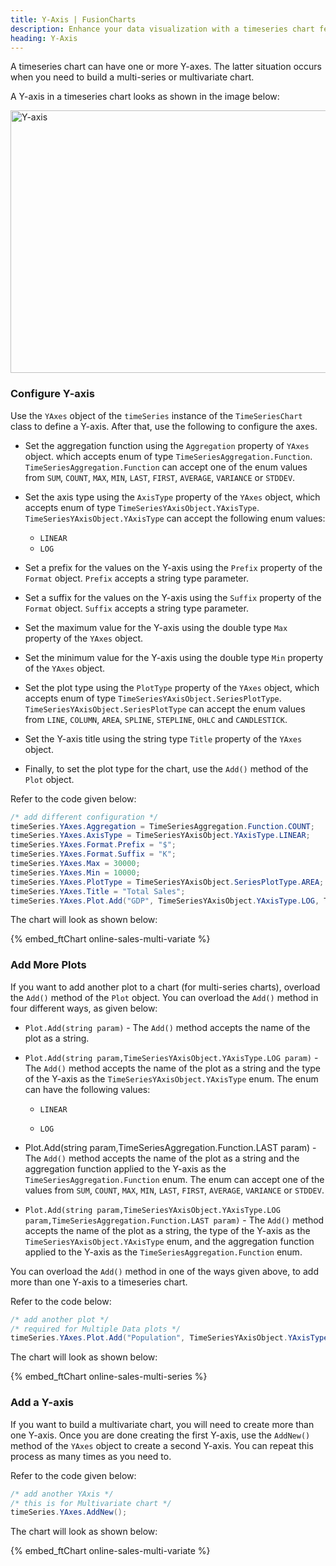 ```yaml
---
title: Y-Axis | FusionCharts
description: Enhance your data visualization with a timeseries chart featuring one or more Y-axes for multi-series or multivariate analysis. Click to read the article!
heading: Y-Axis
---
```


A timeseries chart can have one or more Y-axes. The latter situation occurs when you need to build a multi-series or multivariate chart.

A Y-axis in a timeseries chart looks as shown in the image below:

<img src="{% site.BASE_URL %}/images/fusiontime-component-y-axis.png" alt="Y-axis" width="700" height="420">

### Configure Y-axis

Use the `YAxes` object of the `timeSeries` instance of the `TimeSeriesChart` class to define a Y-axis. After that, use the following to configure the axes.

- Set the aggregation function using the `Aggregation` property of `YAxes` object. which accepts enum of type `TimeSeriesAggregation.Function`. `TimeSeriesAggregation.Function` can accept one of the enum values from `SUM`, `COUNT`, `MAX`, `MIN`, `LAST`, `FIRST`, `AVERAGE`, `VARIANCE` or `STDDEV`.

- Set the axis type using the `AxisType` property of the `YAxes` object, which accepts enum of type `TimeSeriesYAxisObject.YAxisType`. `TimeSeriesYAxisObject.YAxisType` can accept the following enum values:

  - `LINEAR`
  - `LOG`

- Set a prefix for the values on the Y-axis using the `Prefix` property of the `Format` object. `Prefix` accepts a string type parameter.

- Set a suffix for the values on the Y-axis using the `Suffix` property of the `Format` object. `Suffix` accepts a string type parameter.

- Set the maximum value for the Y-axis using the double type `Max` property of the `YAxes` object.

- Set the minimum value for the Y-axis using the double type `Min` property of the `YAxes` object.

- Set the plot type using the `PlotType` property of the `YAxes` object, which accepts enum of type `TimeSeriesYAxisObject.SeriesPlotType`. `TimeSeriesYAxisObject.SeriesPlotType` can accept the enum values from `LINE`, `COLUMN`, `AREA`, `SPLINE`, `STEPLINE`, `OHLC` and `CANDLESTICK`.

- Set the Y-axis title using the string type `Title` property of the `YAxes` object.

- Finally, to set the plot type for the chart, use the `Add()` method of the `Plot` object.

Refer to the code given below:

```csharp
/* add different configuration */
timeSeries.YAxes.Aggregation = TimeSeriesAggregation.Function.COUNT;
timeSeries.YAxes.AxisType = TimeSeriesYAxisObject.YAxisType.LINEAR;
timeSeries.YAxes.Format.Prefix = "$";
timeSeries.YAxes.Format.Suffix = "K";
timeSeries.YAxes.Max = 30000;
timeSeries.YAxes.Min = 10000;
timeSeries.YAxes.PlotType = TimeSeriesYAxisObject.SeriesPlotType.AREA;
timeSeries.YAxes.Title = "Total Sales";
timeSeries.YAxes.Plot.Add("GDP", TimeSeriesYAxisObject.YAxisType.LOG, TimeSeriesAggregation.Function.LAST);
```

The chart will look as shown below:

{% embed_ftChart online-sales-multi-variate %}

### Add More Plots

If you want to add another plot to a chart (for multi-series charts), overload the `Add()` method of the `Plot` object. You can overload the `Add()` method in four different ways, as given below:

- `Plot.Add(string param)` - The `Add()` method accepts the name of the plot as a string.

- `Plot.Add(string param,TimeSeriesYAxisObject.YAxisType.LOG param)` - The `Add()` method accepts the name of the plot as a string and the type of the Y-axis as the `TimeSeriesYAxisObject.YAxisType` enum. The enum can have the following values:

  - `LINEAR`

  - `LOG`

- Plot.Add(string param,TimeSeriesAggregation.Function.LAST param) - The `Add()` method accepts the name of the plot as a string and the aggregation function applied to the Y-axis as the `TimeSeriesAggregation.Function` enum. The enum can accept one of the values from `SUM`, `COUNT`, `MAX`, `MIN`, `LAST`, `FIRST`, `AVERAGE`, `VARIANCE` or `STDDEV`.

- `Plot.Add(string param,TimeSeriesYAxisObject.YAxisType.LOG param,TimeSeriesAggregation.Function.LAST param)` - The `Add()` method accepts the name of the plot as a string, the type of the Y-axis as the `TimeSeriesYAxisObject.YAxisType` enum, and the aggregation function applied to the Y-axis as the `TimeSeriesAggregation.Function` enum.

You can overload the `Add()` method in one of the ways given above, to add more than one Y-axis to a timeseries chart.

Refer to the code below:

```csharp
/* add another plot */
/* required for Multiple Data plots */
timeSeries.YAxes.Plot.Add("Population", TimeSeriesYAxisObject.YAxisType.LOG, TimeSeriesAggregation.Function.LAST);
```

The chart will look as shown below:

{% embed_ftChart online-sales-multi-series %}

### Add a Y-axis

If you want to build a multivariate chart, you will need to create more than one Y-axis. Once you are done creating the first Y-axis, use the `AddNew()` method of the `YAxes` object to create a second Y-axis. You can repeat this process as many times as you need to.

Refer to the code given below:

```csharp
/* add another YAxis */
/* this is for Multivariate chart */
timeSeries.YAxes.AddNew();
```

The chart will look as shown below:

{% embed_ftChart online-sales-multi-variate %}
